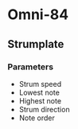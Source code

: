 # Omni-84

## Strumplate

### Parameters

- Strum speed
- Lowest note
- Highest note
- Strum direction
- Note order
